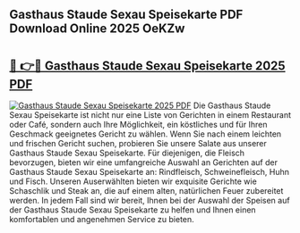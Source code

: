 ## Gasthaus Staude Sexau Speisekarte PDF Download Online 2025 OeKZw

# <h2><a href="http://gccl6c.nevu.top/?p=Gasthaus+Staude+Sexau+Speisekarte">🔗 👉🔴 Gasthaus Staude Sexau Speisekarte 2025 PDF</a></h2>

[![Gasthaus Staude Sexau Speisekarte 2025 PDF](https://i.imgur.com/dBaPXMq.png)](http://gccl6c.nevu.top/?p=Gasthaus+Staude+Sexau+Speisekarte)
Die Gasthaus Staude Sexau Speisekarte ist nicht nur eine Liste von Gerichten in einem Restaurant oder Café, sondern auch Ihre Möglichkeit, ein köstliches und für Ihren Geschmack geeignetes Gericht zu wählen. Wenn Sie nach einem leichten und frischen Gericht suchen, probieren Sie unsere Salate aus unserer Gasthaus Staude Sexau Speisekarte. Für diejenigen, die Fleisch bevorzugen, bieten wir eine umfangreiche Auswahl an Gerichten auf der Gasthaus Staude Sexau Speisekarte an: Rindfleisch, Schweinefleisch, Huhn und Fisch. Unseren Auserwählten bieten wir exquisite Gerichte wie Schaschlik und Steak an, die auf einem alten, natürlichen Feuer zubereitet werden. In jedem Fall sind wir bereit, Ihnen bei der Auswahl der Speisen auf der Gasthaus Staude Sexau Speisekarte zu helfen und Ihnen einen komfortablen und angenehmen Service zu bieten.
